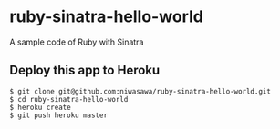 # ruby-sinatra-hello-world

A sample code of Ruby with Sinatra

## Deploy this app to Heroku

```
$ git clone git@github.com:niwasawa/ruby-sinatra-hello-world.git
$ cd ruby-sinatra-hello-world
$ heroku create
$ git push heroku master
```

